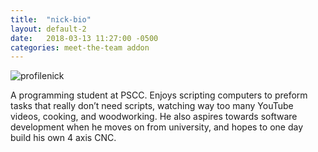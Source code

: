```yaml
---
title:  "nick-bio"
layout: default-2
date:   2018-03-13 11:27:00 -0500
categories: meet-the-team addon
---
```


![profilenick](https://user-images.githubusercontent.com/35777619/36549741-80f12640-17c1-11e8-853b-bfe10f11f01b.jpg)
<br>

A programming student at PSCC. Enjoys scripting computers to preform tasks that really don’t need scripts, watching
way too many YouTube videos, cooking, and woodworking. He also aspires towards software development when he moves on
from university, and hopes to one day build his own 4 axis CNC.
